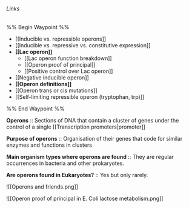 ###### Links
%% Begin Waypoint %%
- [[Inducible vs. repressible operons]]
- [[Inducible vs. repressive vs. constitutive expression]]
- **[[Lac operon]]**
	- [[Lac operon function breakdown]]
	- [[Operon proof of principal]]
	- [[Positive control over Lac operon]]
- [[Negative inducible operon]]
- **[[Operon definitions]]**
- [[Operon trans or cis mutations]]
- [[Self-limiting repressible operon (tryptophan, trp)]]

%% End Waypoint %%

**Operons** :: Sections of DNA that contain a cluster of genes under the control of a single [[Transcription promoters|promoter]]

**Purpose of operons** :: Organisation of their genes that code for similar enzymes and functions in clusters

**Main organism types where operons are found** :: They are regular occurrences in bacteria and other prokaryotes.

**Are operons found in Eukaryotes?** :: Yes but only rarely.

![[Operons and friends.png]]

![[Operon proof of principal in E. Coli lactose metabolism.png]]
